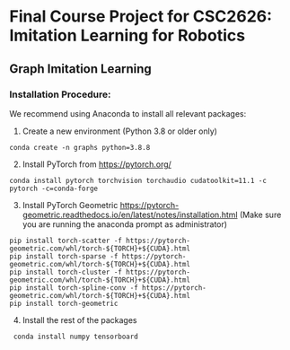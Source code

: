 # Final Course Project for CSC2626: Imitation Learning for Robotics

## Graph Imitation Learning

### Installation Procedure:

We recommend using Anaconda to install all relevant packages:

1. Create a new environment (Python 3.8 or older only)

``` conda create -n graphs python=3.8.8 ```

2. Install PyTorch from https://pytorch.org/

``` conda install pytorch torchvision torchaudio cudatoolkit=11.1 -c pytorch -c=conda-forge ```

3. Install PyTorch Geometric https://pytorch-geometric.readthedocs.io/en/latest/notes/installation.html (Make sure you are running the anaconda prompt as administrator)

```
pip install torch-scatter -f https://pytorch-geometric.com/whl/torch-${TORCH}+${CUDA}.html
pip install torch-sparse -f https://pytorch-geometric.com/whl/torch-${TORCH}+${CUDA}.html
pip install torch-cluster -f https://pytorch-geometric.com/whl/torch-${TORCH}+${CUDA}.html
pip install torch-spline-conv -f https://pytorch-geometric.com/whl/torch-${TORCH}+${CUDA}.html
pip install torch-geometric

```

4. Install the rest of the packages

``` conda install numpy tensorboard```
